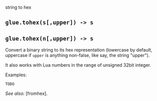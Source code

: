 string to hex

## `glue.tohex(s[,upper]) -> s`
## `glue.tohex(n[,upper]) -> s`

Convert a binary string to its hex representation (lowercase by default, uppercase if `upper` is anything non-false, like say, the string "upper").

It also works with Lua numbers in the range of unsigned 32bit integer.

Examples:
~~~{.lua}
TODO
~~~

*See also:* [fromhex].
